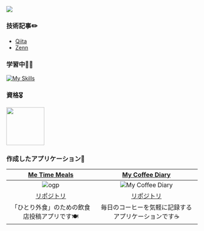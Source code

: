 ![](https://komarev.com/ghpvc/?username=nakayama-bird&color=yellowgreen)
### 技術記事✏️
- [Qiita](https://qiita.com/nakayama-bird)
- [Zenn](https://zenn.dev/nakayama_bird)

### 学習中👩‍💻
[![My Skills](https://skillicons.dev/icons?i=html,css,ruby,js,nodejs,yarn,mysql,postgres,docker,vscode,github,heroku)](https://skillicons.dev)

### 資格🎖️
<img src="https://github.com/user-attachments/assets/941c7f05-d1aa-44b0-9eb8-1407adfb5b54" width=100>

### 作成したアプリケーション💫
|[Me Time Meals](https://www.metime-meals.com/)|[My Coffee Diary](https://my-coffee-diary-beb5a70ee3d8.herokuapp.com/)|
|:-:| :-: |
|![ogp](https://github.com/user-attachments/assets/988c6024-d0f7-40e5-9c53-4338ab222f84)|![My Coffee Diary](https://github.com/user-attachments/assets/2e9af20e-983b-4c45-a9ce-1e0381fe8b83)|
|[リポジトリ](https://github.com/nakayama-bird/metime-meals)|[リポジトリ](https://github.com/nakayama-bird/my_coffee_diary)|
|「ひとり外食」のための飲食店投稿アプリです🍽️|毎日のコーヒーを気軽に記録するアプリケーションです☕️|
<!--
**nakayama-bird/nakayama-bird** is a ✨ _special_ ✨ repository because its `README.md` (this file) appears on your GitHub profile.

Here are some ideas to get you started:

- 🔭 I’m currently working on ...
- 🌱 I’m currently learning ...
- 👯 I’m looking to collaborate on ...
- 🤔 I’m looking for help with ...
- 💬 Ask me about ...
- 📫 How to reach me: ...
- 😄 Pronouns: ...
- ⚡ Fun fact: ...
-->
